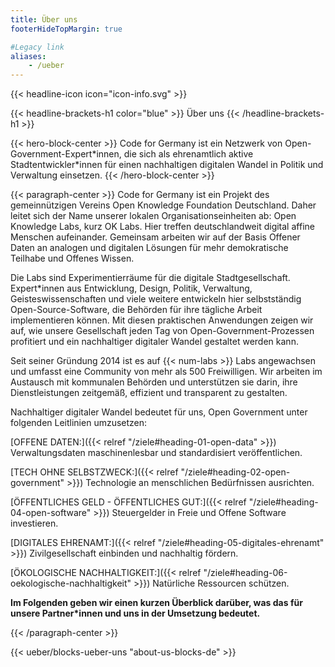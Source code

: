 ```yaml
---
title: Über uns
footerHideTopMargin: true

#Legacy link
aliases:
    - /ueber
---
```


{{< headline-icon icon="icon-info.svg" >}}

{{< headline-brackets-h1 color="blue" >}}
Über uns
{{< /headline-brackets-h1 >}}


{{< hero-block-center >}}
Code for Germany ist ein Netzwerk von Open-Government-Expert\*innen, die sich als ehrenamtlich aktive Stadtentwickler\*innen für einen nachhaltigen digitalen Wandel in Politik und Verwaltung einsetzen.
{{< /hero-block-center >}}


{{< paragraph-center >}}
Code for Germany ist ein Projekt des gemeinnützigen Vereins Open Knowledge Foundation Deutschland. Daher leitet sich der Name unserer lokalen Organisationseinheiten ab: Open Knowledge Labs, kurz OK Labs. Hier treffen deutschlandweit digital affine Menschen aufeinander. Gemeinsam arbeiten wir auf der Basis Offener Daten an analogen und digitalen Lösungen für mehr demokratische Teilhabe und Offenes Wissen.

Die Labs sind Experimentierräume für die digitale Stadtgesellschaft. Expert\*innen aus Entwicklung, Design, Politik, Verwaltung, Geisteswissenschaften und viele weitere entwickeln hier selbstständig Open-Source-Software, die Behörden für ihre tägliche Arbeit implementieren können. Mit diesen praktischen Anwendungen zeigen wir auf, wie unsere Gesellschaft jeden Tag von Open-Government-Prozessen profitiert und ein nachhaltiger digitaler Wandel gestaltet werden kann.

Seit seiner Gründung 2014 ist es auf {{< num-labs >}} Labs angewachsen und umfasst eine Community von mehr als 500 Freiwilligen. Wir arbeiten im Austausch mit kommunalen Behörden und unterstützen sie darin, ihre Dienstleistungen zeitgemäß, effizient und transparent zu gestalten.

Nachhaltiger digitaler Wandel bedeutet für uns, Open Government unter folgenden Leitlinien umzusetzen:

[OFFENE DATEN:]({{< relref "/ziele#heading-01-open-data" >}}) Verwaltungsdaten maschinenlesbar und standardisiert veröffentlichen.

[TECH OHNE SELBSTZWECK:]({{< relref "/ziele#heading-02-open-government" >}}) Technologie an menschlichen Bedürfnissen ausrichten.

[ÖFFENTLICHES GELD - ÖFFENTLICHES GUT:]({{< relref "/ziele#heading-04-open-software" >}}) Steuergelder in Freie und Offene Software
investieren.

[DIGITALES EHRENAMT:]({{< relref "/ziele#heading-05-digitales-ehrenamt" >}}) Zivilgesellschaft einbinden und nachhaltig fördern.

[ÖKOLOGISCHE NACHHALTIGKEIT:]({{< relref "/ziele#heading-06-oekologische-nachhaltigkeit" >}}) Natürliche Ressourcen schützen.

**Im Folgenden geben wir einen kurzen Überblick darüber, was das für unsere Partner\*innen und uns in der Umsetzung bedeutet.**

{{< /paragraph-center  >}}


{{< ueber/blocks-ueber-uns "about-us-blocks-de" >}}
